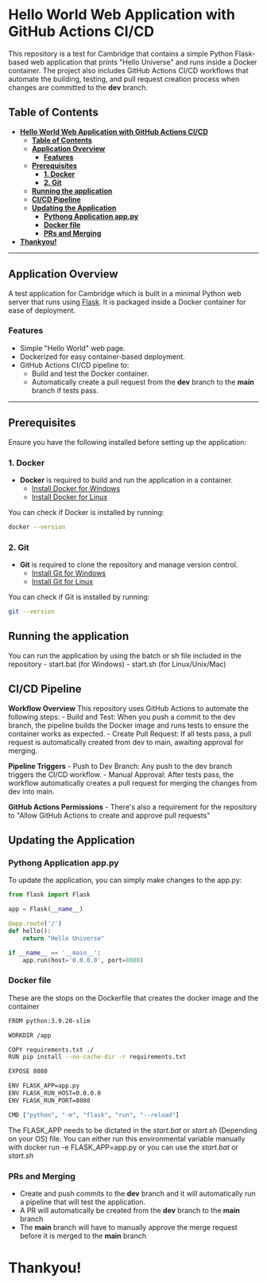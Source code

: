 # **Hello World Web Application with GitHub Actions CI/CD**

This repository is a test for Cambridge that contains a simple Python Flask-based web application that prints "Hello Universe" and runs inside a Docker container. The project also includes GitHub Actions CI/CD workflows that automate the building, testing, and pull request creation process when changes are committed to the **dev** branch.

## **Table of Contents**

- [**Hello World Web Application with GitHub Actions CI/CD**](#hello-world-web-application-with-github-actions-cicd)
  - [**Table of Contents**](#table-of-contents)
  - [**Application Overview**](#application-overview)
    - [**Features**](#features)
  - [**Prerequisites**](#prerequisites)
    - [**1. Docker**](#1-docker)
    - [**2. Git**](#2-git)
  - [**Running the application**](#running-the-application)
  - [**CI/CD Pipeline**](#cicd-pipeline)
  - [**Updating the Application**](#updating-the-application)
    - [**Pythong Application app.py**](#pythong-application-apppy)
    - [**Docker file**](#docker-file)
    - [**PRs and Merging**](#prs-and-merging)
- [**Thankyou!**](#thankyou)

---

## **Application Overview**

A test application for Cambridge which is built in a minimal Python web server that runs using [Flask](https://flask.palletsprojects.com/). It is packaged inside a Docker container for ease of deployment. 

### **Features**

- Simple "Hello World" web page.
- Dockerized for easy container-based deployment.
- GitHub Actions CI/CD pipeline to:
  - Build and test the Docker container.
  - Automatically create a pull request from the **dev** branch to the **main** branch if tests pass.

---

## **Prerequisites**

Ensure you have the following installed before setting up the application:

### **1. Docker**

- **Docker** is required to build and run the application in a container.
  - [Install Docker for Windows](https://docs.docker.com/desktop/windows/install/)
  - [Install Docker for Linux](https://docs.docker.com/engine/install/)

You can check if Docker is installed by running:

```bash
docker --version
```

### **2. Git**
- **Git** is required to clone the repository and manage version control.
  - [Install Git for Windows](https://git-scm.com/download/win)
  - [Install Git for Linux](https://git-scm.com/book/en/v2/Getting-Started-Installing-Git)

You can check if Git is installed by running:

```bash
git --version
```

## **Running the application**

You can run the application by using the batch or sh file included in the repository
    - start.bat (for Windows)
    - start.sh (for Linux/Unix/Mac)

## **CI/CD Pipeline**
**Workflow Overview**
This repository uses GitHub Actions to automate the following steps:
    - Build and Test: When you push a commit to the dev branch, the pipeline builds the Docker image and runs tests to ensure the container works as expected.
    - Create Pull Request: If all tests pass, a pull request is automatically created from dev to main, awaiting approval for merging.

**Pipeline Triggers**
    - Push to Dev Branch: Any push to the dev branch triggers the CI/CD workflow.
    - Manual Approval: After tests pass, the workflow automatically creates a pull request for merging the changes from dev into main.

**GitHub Actions Permissions**
    - There's also a requirement for the repository to "Allow GitHub Actions to create and approve pull requests"

## **Updating the Application**

### **Pythong Application app.py**
To update the application, you can simply make changes to the app.py:

```python
from flask import Flask

app = Flask(__name__)

@app.route('/')
def hello():
    return "Hello Universe"

if __name__ == '__main__':
    app.run(host='0.0.0.0', port=8080)
```

### **Docker file**

These are the stops on the Dockerfile that creates the docker image and the container

```bash
FROM python:3.9.20-slim

WORKDIR /app

COPY requirements.txt ./
RUN pip install --no-cache-dir -r requirements.txt

EXPOSE 8080

ENV FLASK_APP=app.py
ENV FLASK_RUN_HOST=0.0.0.0
ENV FLASK_RUN_PORT=8080

CMD ["python", "-m", "flask", "run", "--reload"]
```

The FLASK_APP needs to be dictated in the *start.bat* or *start.sh* (Depending on your OS) file.
You can either run this environmental variable manually with docker run -e FLASK_APP=app.py or you can use the *start.bat* or *start.sh*

### **PRs and Merging**
  - Create and push commits to the **dev** branch and it will automatically run a pipeline that will test the application.
  - A PR will automatically be created from the **dev** branch to the **main** branch
  - The **main** branch will have to manually approve the merge request before it is merged to the **main** branch

# **Thankyou!**